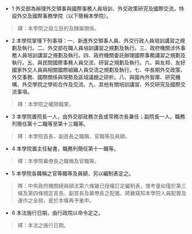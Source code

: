 * 1 外交部為辦理外交領事與國際事務人員培訓、外交政策研究及國際交流，特設外交及國際事務學院（以下簡稱本學院）。

> 釋：本學院之設立目的及隸屬關係。

* 2 本學院掌理下列事項：一、新進外交領事人員、外交行政人員培訓講習之規劃及執行。二、外交部在職人員培訓講習之規劃及執行。三、政府機關涉外事務人員培訓講習之規劃及執行。四、政府機關委託辦理國際事務講習之規劃及執行。五、與民間國際事務人員交流、研習之規劃及執行。六、與友邦、友好國家外交人員與相關國際組織人員交流之規劃及執行。七、中長期外交政策、外交事務、國際關係與現勢及區域議題之研析。八、與國內外智庫、研究機構、外交學院之學術合作及交流。九、其他有關培訓講習、外交研究及國際交流事項。

> 釋：本學院之權限職掌。

* 3 本學院置院長一人，由外交部政務次長或常務次長兼任；副院長一人，職務列簡任第十二職等至第十三職等。

> 釋：本學院首長、副首長之職稱、官職等及員額。

* 4 本學院置主任秘書，職務列簡任第十一職等。

> 釋：本學院幕僚長之職稱及官職等。

* 5 本學院各職稱之官等職等及員額，另以編制表定之。

> 釋：中央政府機關總員額法第六條雖已授權訂定編制表，惟考量如僅於第三條及第四條規定首長、副首長及幕僚長之配置，將難窺知本學院人員配置及運作之全貌，爰於本條再予重申。

* 6 本法施行日期，由行政院以命令定之。

> 釋：本法之施行日期。

